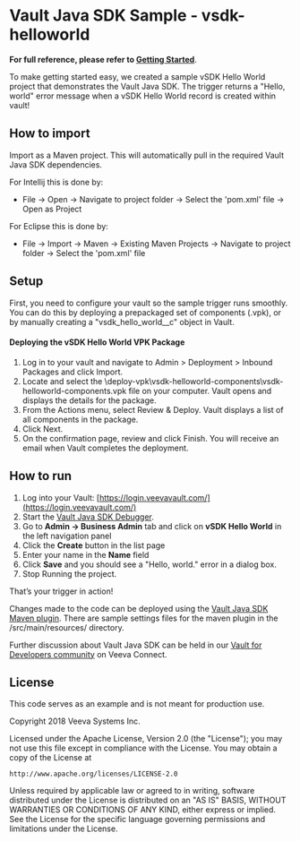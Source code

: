 # Vault Java SDK Sample - vsdk-helloworld

**For full reference, please refer to [Getting Started](https://developer.veevavault.com/sdk/#Getting_Started)**.

To make getting started easy, we created a sample vSDK Hello World project that demonstrates the Vault Java SDK. The trigger returns a "Hello, world" error message when a vSDK Hello World record is created within vault!

## How to import

Import as a Maven project. This will automatically pull in the required Vault Java SDK dependencies. 

For Intellij this is done by:
- File -> Open -> Navigate to project folder -> Select the 'pom.xml' file -> Open as Project

For Eclipse this is done by:
- File -> Import -> Maven -> Existing Maven Projects -> Navigate to project folder -> Select the 'pom.xml' file

## Setup

First, you need to configure your vault so the sample trigger runs smoothly. You can do this by deploying a prepackaged set of components (.vpk), or by manually creating a "vsdk_hello_world__c" object in Vault.

#### Deploying the vSDK Hello World VPK Package

1.  Log in to your vault and navigate to Admin > Deployment > Inbound Packages and click Import.
2.  Locate and select the \deploy-vpk\vsdk-helloworld-components\vsdk-helloworld-components.vpk file on your computer. Vault opens and displays the details for the package.  
3.  From the Actions menu, select Review & Deploy. Vault displays a list of all components in the package.
4.  Click Next.   
5.  On the confirmation page, review and click Finish. You will receive an email when Vault completes the deployment.


## How to run

1.  Log into your Vault: [https://login.veevavault.com/](https://login.veevavault.com/)
2.  Start the [Vault Java SDK Debugger](https://developer.veevavault.com/sdk/#Debug_Setup).
3.  Go to  **Admin -> Business Admin**  tab and click on  **vSDK Hello World**  in the left navigation panel
4.  Click the  **Create**  button in the list page
5.  Enter your name in the  **Name**  field
6.  Click  **Save**  and you should see a "Hello, world." error in a dialog box.  
7.  Stop Running the project.

That’s your trigger in action! 

Changes made to the code can be deployed using the [Vault Java SDK Maven plugin](https://github.com/veeva/vaultjavasdk-maven-plugin). There are sample settings files for the maven plugin in the /src/main/resources/ directory.

Further discussion about Vault Java SDK can be held in our [Vault for Developers community](https://devcommunity.veevavault.com) on Veeva Connect.

	    
## License

This code serves as an example and is not meant for production use.

Copyright 2018 Veeva Systems Inc.
 
Licensed under the Apache License, Version 2.0 (the "License");
you may not use this file except in compliance with the License.
You may obtain a copy of the License at
 
    http://www.apache.org/licenses/LICENSE-2.0

Unless required by applicable law or agreed to in writing, software
distributed under the License is distributed on an "AS IS" BASIS,
WITHOUT WARRANTIES OR CONDITIONS OF ANY KIND, either express or implied.
See the License for the specific language governing permissions and
limitations under the License.
  
